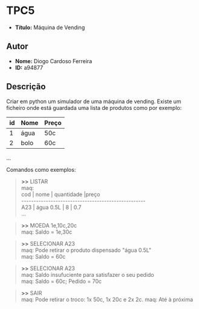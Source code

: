 # TPC5
- **Título:** Máquina de Vending

## Autor
- **Nome:** Diogo Cardoso Ferreira
- **ID:** a94877

## Descrição
Criar em python um simulador de uma máquina de vending.
Existe um ficheiro onde está guardada uma lista de produtos como por exemplo:

| id | Nome | Preço |
|----|------|-------|
|1   | água | 50c   |
|2   | bolo | 60c   |
...


Comandos como exemplos:

>**>>** LISTAR   
maq:    
cod | nome      | quantidade  |preço    
\---------------------------------------------------   
A23 | água 0.5L  | 8           | 0.7   
...


>**>>** MOEDA 1e,10c,20c  
maq: Saldo = 1e,30c

>**>>** SELECIONAR A23  
maq: Pode retirar o produto dispensado "água 0.5L"  
maq: Saldo = 60c

>**>>** SELECIONAR A23  
maq: Saldo insufuciente para satisfazer o seu pedido    
maq: Saldo = 60c; Pedido = 70c

>**>>** SAIR  
maq: Pode retirar o troco: 1x 50c, 1x 20c e 2x 2c.
maq: Até à próxima

